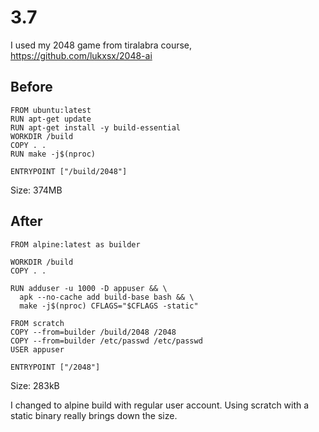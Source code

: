 # 3.7
I used my 2048 game from tiralabra course, https://github.com/lukxsx/2048-ai

## Before
```
FROM ubuntu:latest
RUN apt-get update
RUN apt-get install -y build-essential
WORKDIR /build
COPY . .
RUN make -j$(nproc)

ENTRYPOINT ["/build/2048"]
```
Size: 374MB

## After
```
FROM alpine:latest as builder

WORKDIR /build
COPY . .

RUN adduser -u 1000 -D appuser && \
  apk --no-cache add build-base bash && \
  make -j$(nproc) CFLAGS="$CFLAGS -static"

FROM scratch
COPY --from=builder /build/2048 /2048
COPY --from=builder /etc/passwd /etc/passwd
USER appuser

ENTRYPOINT ["/2048"]
```
Size: 283kB

I changed to alpine build with regular user account.
Using scratch with a static binary really brings down the size.
